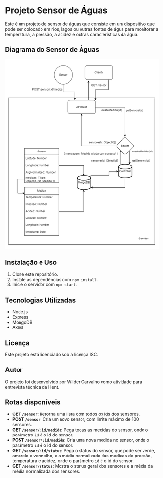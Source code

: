 # Projeto Sensor de Águas

Este é um projeto de sensor de águas que consiste em um dispositivo que pode ser colocado em rios, lagos ou outras fontes de água para monitorar a temperatura, a pressão, a acidez e outras características da água.

## Diagrama do Sensor de Águas

![Diagrama do Sensor de Águas](/public/assets/water-sensor_diagram.png "Diagrama do Sensor de Águas")

## Instalação e Uso

1. Clone este repositório.
2. Instale as dependências com `npm install`.
3. Inicie o servidor com `npm start`.

## Tecnologias Utilizadas

- Node.js
- Express
- MongoDB
- Axios

## Licença

Este projeto está licenciado sob a licença ISC.

## Autor

O projeto foi desenvolvido por Wilder Carvalho como atividade para entrevista técnica da Hent.

## Rotas disponíveis

- **GET `/sensor`**: Retorna uma lista com todos os ids dos sensores.
- **POST `/sensor`**: Cria um novo sensor, com limite máximo de 100 sensores.
- **GET `/sensor/:id/medida`**: Pega todas as medidas do sensor, onde o parâmetro `id` é o id do sensor.
- **POST `/sensor/:id/medida`**: Cria uma nova medida no sensor, onde o parâmetro `id` é o id do sensor.
- **GET `/sensor/:id/status`**: Pega o status do sensor, que pode ser verde, amarelo e vermelho, e a média normalizada das medidas de pressão, temperatura e acidez, onde o parâmetro `id` é o id do sensor.
- **GET `/sensor/status`**: Mostra o status geral dos sensores e a média da média normalizada dos sensores.